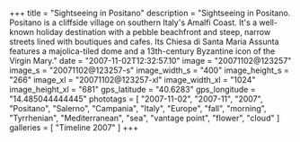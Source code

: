 +++
title = "Sightseeing in Positano"
description = "Sightseeing in Positano. Positano is a cliffside village on southern Italy's Amalfi Coast. It's a well-known holiday destination with a pebble beachfront and steep, narrow streets lined with boutiques and cafes. Its Chiesa di Santa Maria Assunta features a majolica-tiled dome and a 13th-century Byzantine icon of the Virgin Mary."
date = "2007-11-02T12:32:57.10"
image = "20071102@123257"
image_s = "20071102@123257-s"
image_width_s = "400"
image_height_s = "266"
image_xl = "20071102@123257-xl"
image_width_xl = "1024"
image_height_xl = "681"
gps_latitude = "40.6283"
gps_longitude = "14.485044444445"
phototags = [ "2007-11-02", "2007-11", "2007", "Positano", "Salerno", "Campania", "Italy", "Europe", "fall", "morning", "Tyrrhenian", "Mediterranean", "sea", "vantage point", "flower", "cloud" ]
galleries = [ "Timeline 2007" ]
+++
